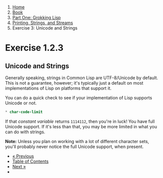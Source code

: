 <ol class="breadcrumb">
  <li><a href="/">Home</a></li>
  <li><a href="/book/">Book</a></li>
  <li><a href="/book/1-0-0-overview/">Part One: Grokking Lisp</a></li>
  <li><a href="/book/1-02-0-input-output/">Printing, Strings, and Streams</a></li>
  <li class="active">Exercise 3: Unicode and Strings</li>
</ol>

# Exercise 1.2.3

## Unicode and Strings

Generally speaking, strings in Common Lisp are UTF-8/Unicode by default.  This is not a guarantee, however; it's typically just a default on most implementations of Lisp on platforms that support it.

You can do a quick check to see if your implementation of Lisp supports Unicode or not.

```lisp
* char-code-limit
```

If that *constant variable* returns `1114112`, then you're in luck! You have full Unicode support.  If it's less than that, you may be more limited in what you can do with strings.

<div class="alert alert-info" role="alert">
  <strong>Note:</strong> Unless you plan on working with a lot of different character sets, you'll probably never notice the full Unicode support, when present.
</div>

<ul class="pager">
  <li class="previous"><a href="/book/1-02-02-more-strings/">&laquo; Previous</a></li>
  <li><a href="/book/">Table of Contents</a></li>
  <li class="next"><a href="/book/1-02-04-chars/">Next &raquo;</a><li>
</ul>
